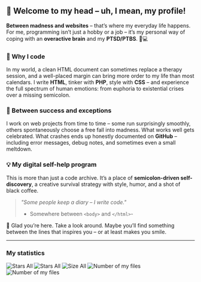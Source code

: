 ## 👋 Welcome to my head – uh, I mean, my profile!

**Between madness and websites** – that’s where my everyday life happens.
For me, programming isn’t just a hobby or a job –
it’s my personal way of coping with an **overactive brain** and my **PTSD/PTBS**.
🧠💻

### 💬 Why I code

In my world, a clean HTML document can sometimes replace a therapy session,
and a well-placed margin can bring more order to my life than most calendars.
I write **HTML**, tinker with **PHP**, style with **CSS** – and experience the full spectrum of human emotions:
from euphoria to existential crises over a missing semicolon.

### 🔄 Between success and exceptions

I work on web projects from time to time – some run surprisingly smoothly,
others spontaneously choose a free fall into madness.
What works well gets celebrated.
What crashes ends up honestly documented on **GitHub** – including error messages, debug notes, and sometimes even a small meltdown.

### 💡 My digital self-help program

This is more than just a code archive.
It’s a place of **semicolon-driven self-discovery**,
a creative survival strategy with style, humor, and a shot of black coffee.

>_"Some people keep a diary – I write code."_
>- Somewhere between `<body>` and `</html>`-

🙏 Glad you’re here. Take a look around. Maybe you’ll find something between the lines that inspires you – or at least makes you smile.

---
### My statistics
![Stars All](https://mini-badges.rondevhub.de/git/RonDevHub/Mini-Badges/stars_all "All my stars") ![Stars All](https://mini-badges.rondevhub.de/git/RonDevHub/Mini-Badges/repos_count "All Repos") ![Size All](https://mini-badges.rondevhub.de/git/RonDevHub/Mini-Badges/size_all "Size of all my files") ![Number of my files](https://mini-badges.rondevhub.de/git/RonDevHub/Mini-Badges/files_all "Number of all my files") ![Number of my files](https://mini-badges.rondevhub.de/git/RonDevHub/Mini-Badges/pushed_at_all-info "Last Pushed at")


